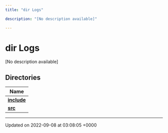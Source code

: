 ```yaml
---
title: "dir Logs"

description: "[No description available]"

---
```


# dir Logs

[No description available]

## Directories

| Name           |
| -------------- |
| **[include](/documentation/code/files/dir_6a458c579cfebed2b407f17f5688dd6a/#dir-include)**  |
| **[src](/documentation/code/files/dir_8c34ebadc6f256b8982681e9d52e238d/#dir-src)**  |






-------------------------------

Updated on 2022-09-08 at 03:08:05 +0000
